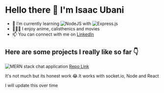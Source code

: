 # Hello there 👋 I'm **Isaac Ubani**

- 🌱 I’m currently learning ![NodeJS](https://img.shields.io/badge/node.js-6DA55F?style=for-the-badge&logo=node.js&logoColor=white) with ![Express.js](https://img.shields.io/badge/express.js-%23404d59.svg?style=for-the-badge&logo=express&logoColor=%2361DAFB) 
- 🧘🏻‍♀️ I enjoy anime, calisthenics and movies
- 📫 You can connect with me on [LinkedIn](https://www.linkedin.com/in/isaac-ubani/)

## Here are some projects I really like so far  👇

![MERN stack chat application](https://user-images.githubusercontent.com/32121772/192164311-5a02ddc3-e43a-4367-b69b-0099c8cfa6ca.jpg)
[Repo Link](https://github.com/ubaniIsaac/Chat-App.git)

It's not much but its honest work 😂.It works with socket.io, Node and React 

I will update this over time
